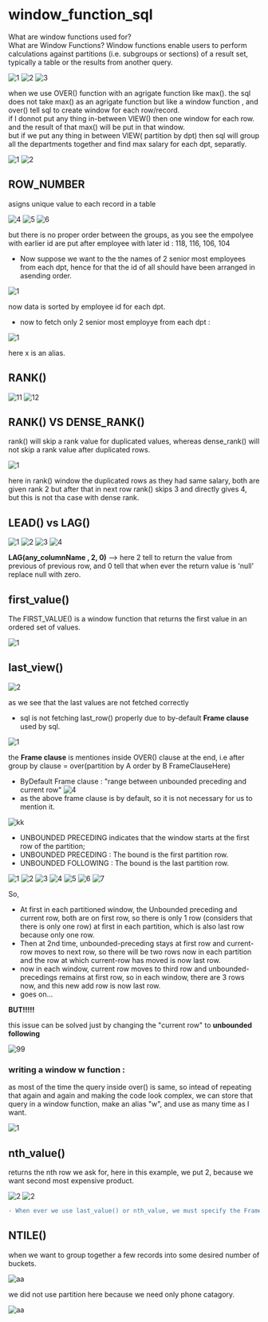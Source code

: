 # window_function_sql

What are window functions used for?<br/>
What are Window Functions? Window functions enable users to perform calculations against partitions (i.e. subgroups or sections) of a result set, typically a table or the results from another query.

![1](https://user-images.githubusercontent.com/33677647/204666035-adbfeb09-d328-4867-b921-b4be1dbacd69.JPG)
![2](https://user-images.githubusercontent.com/33677647/204666044-d6a835ce-a21d-422b-acc0-8e77fdd51542.JPG)
![3](https://user-images.githubusercontent.com/33677647/204666063-62806e54-2614-4645-baa2-fd3bf623baec.JPG)

when we use OVER() function with an agrigate function like max().
the sql does not take max() as an agrigate function but like a window function , and over() tell sql to create window for each row/record. <br/>
if I donnot put any thing in-between VIEW() then one window for each row.
and the result of that max() will be put in that window. <br/>
but if we put any thing in between VIEW( partition by dpt) then sql will group all the departments together and find max salary for each dpt, separatly.

![1](https://user-images.githubusercontent.com/33677647/204666268-c5087296-8a0b-410b-b589-f85acf5a15fd.JPG)
![2](https://user-images.githubusercontent.com/33677647/204666274-ae3819d0-b6c8-4b20-8e5c-237b56726a36.JPG)


## ROW_NUMBER 

asigns unique value to each record in a table

![4](https://user-images.githubusercontent.com/33677647/204671687-b57d2d6b-a142-49fe-a3a7-86409cd32ad3.JPG)
![5](https://user-images.githubusercontent.com/33677647/204671691-27732399-e855-41cb-bc07-c55710bb4970.JPG)
![6](https://user-images.githubusercontent.com/33677647/204671706-1604fb34-2195-4a43-b985-18fd1a2f0233.JPG)

but there is no proper order between the groups, as you see the empolyee with earlier id are put after employee with later id : 118, 116, 106, 104
- Now suppose we want to the the names of 2 senior most employees from each dpt, hence for that the id of all should have been arranged in asending order.

![1](https://user-images.githubusercontent.com/33677647/204672102-b59ad4a7-c605-46cd-acfb-7af0913182ad.JPG)

now data is sorted by employee id for each dpt.

- now to fetch only 2 senior most employye from each dpt :

![1](https://user-images.githubusercontent.com/33677647/204675609-369b3add-99d7-421b-9c3f-5a5d48d89704.JPG)

here x is an alias.

## RANK()

![11](https://user-images.githubusercontent.com/33677647/204677727-1ef3e60f-d3f5-478b-9759-6196dbbd7ed9.JPG)
![12](https://user-images.githubusercontent.com/33677647/204677733-cd6c10b3-ecbe-421f-97b8-891f4d0615c3.JPG)

## RANK() VS DENSE_RANK()

rank() will skip a rank value for duplicated values, whereas dense_rank() will not skip a rank value after duplicated rows.

![1](https://user-images.githubusercontent.com/33677647/204682206-557123f7-24cd-4239-b528-29d4d16f99fb.JPG)

here in rank() window the duplicated rows as they had same salary, both are given rank 2 but after that in next row rank() skips 3 and directly gives 4, but this is not tha case with dense rank.

## LEAD() vs LAG()

![1](https://user-images.githubusercontent.com/33677647/204777145-1c8aad75-ac0b-434c-bbaa-f1b4193a3ce4.JPG)
![2](https://user-images.githubusercontent.com/33677647/204777160-8ba5f6fe-1120-4e21-a28f-3c0c3c2ec9ac.JPG)
![3](https://user-images.githubusercontent.com/33677647/204777172-2090d87d-1ac8-45ab-8ba1-91ce6c02ae0e.JPG)
![4](https://user-images.githubusercontent.com/33677647/204777194-60789c45-e67b-4885-bda1-f3747ebabe90.JPG)

**LAG(any_columnName , 2, 0)** --> here 2 tell to return the value from previous of previous row, and 0 tell that when ever the return value is 'null' replace null with zero.

## first_value()

The FIRST_VALUE() is a window function that returns the first value in an ordered set of values.

![1](https://user-images.githubusercontent.com/33677647/204864019-0520b02f-e24e-4d22-9b32-33e23a58fb4e.JPG)

## last_view()

![2](https://user-images.githubusercontent.com/33677647/204864121-572cd1ef-892f-48c1-a7f9-d2004c413933.JPG)

as we see that the last values are not fetched correctly

- sql is not fetching last_row() properly due to by-default **Frame clause** used by sql.

![1](https://user-images.githubusercontent.com/33677647/204865468-c269b215-215d-4889-ab63-2c9c71d994f9.JPG)

the **Frame clause** is mentiones inside OVER() clause at the end, i.e after group by clause = over(partition by A order by B FrameClauseHere)
- ByDefault Frame clause : "range between unbounded preceding and current row"
![4](https://user-images.githubusercontent.com/33677647/204866950-6a5aa763-2f00-4c34-858b-363a9d9ecbcd.JPG)
- as the above frame clause is by default, so it is not necessary for us to mention it.

![kk](https://user-images.githubusercontent.com/33677647/204942047-8817a4cc-515e-4f01-a98a-8cdbfe43af0b.png)

- UNBOUNDED PRECEDING indicates that the window starts at the first row of the partition;
- UNBOUNDED PRECEDING : The bound is the first partition row.
- UNBOUNDED FOLLOWING : The bound is the last partition row. 

![1](https://user-images.githubusercontent.com/33677647/204928871-098b1d5a-7a4c-464c-97c8-4b726df0aca8.jpeg)
![2](https://user-images.githubusercontent.com/33677647/204928656-302e13a9-5579-4eb0-9854-bf9ae77afff2.jpeg)
![3](https://user-images.githubusercontent.com/33677647/204928672-88931a0e-9671-4eb7-bdb9-d266492c487f.jpeg)
![4](https://user-images.githubusercontent.com/33677647/204928683-90942087-106e-42a5-a002-d99c91e7b2ea.jpeg)
![5](https://user-images.githubusercontent.com/33677647/204928714-b7e92edc-eea0-4895-bd9c-733cdfa29975.JPG)
![6](https://user-images.githubusercontent.com/33677647/204928748-8e63d916-2c9e-4e71-9a54-81488b88193d.JPG)
![7](https://user-images.githubusercontent.com/33677647/204928763-342b815a-b704-4c39-abac-16905c1f2198.jpeg)

So,
- At first in each partitioned window, the Unbounded preceding and current row, both are on first row, so there is only 1 row (considers that there is only one row) at first in each partition, which is also last row because only one row.
- Then at 2nd time, unbounded-preceding stays at first row and current-row moves to next row, so there will be two rows now in each partition and the row at which current-row has moved is now last row.
- now in each window, current row moves to third row and unbounded-precedings remains at first row, so in each window, there are 3 rows now, and this new add row is now last row.
- goes on...


**BUT!!!!!**

this issue can be solved just by changing the "current row" to **unbounded following** 

![99](https://user-images.githubusercontent.com/33677647/204930722-ff97b479-1e25-47f3-9102-0745d280af1c.JPG)

### writing a window w function :

as most of the time the query inside over() is same, so intead of repeating that again and again and making the code look complex, we can store that query in a window function, make an alias "w", and use as many time as I want.

![1](https://user-images.githubusercontent.com/33677647/204934454-685b9f8b-a000-4684-a464-4df4ac2c2619.JPG)

## nth_value()

returns the nth row we ask for, here in this example, we put 2, because we want second most expensive product.

![2](https://user-images.githubusercontent.com/33677647/204935823-0cbcc6cc-850b-4426-9dc9-5baf028b6236.JPG)
![2](https://user-images.githubusercontent.com/33677647/204935957-d1c34f29-d755-4181-9522-bcd336feaac5.JPG)
 
```diff
- When ever we use last_value() or nth_value, we must specify the Frame clause in order to properly fetch the data
```

## NTILE()

when we want to group together a few records into some desired number of buckets.

![aa](https://user-images.githubusercontent.com/33677647/204943203-647786ed-6135-4815-a74d-4fd417d3febd.JPG)

we did not use partition here because we need only phone catagory.

![aa](https://user-images.githubusercontent.com/33677647/204943456-32a6666b-7321-4179-9ca8-eecdff9c91cb.JPG)









